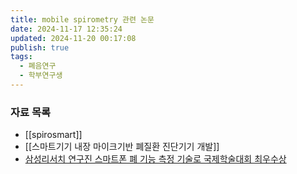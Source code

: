 ```yaml
---
title: mobile spirometry 관련 논문
date: 2024-11-17 12:35:24
updated: 2024-11-20 00:17:08
publish: true
tags:
  - 폐음연구
  - 학부연구생
---
```

### 자료 목록
- [[spirosmart]]
- [[스마트기기 내장 마이크기반 폐질환 진단기기 개발]]
- [삼성리서치 연구진 스마트폰 폐 기능 측정 기술로 국제학술대회 최우수상](https://www.khan.co.kr/economy/economy-general/article/202004231115001)